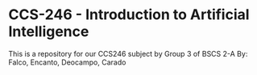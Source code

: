 # CCS-246 - Introduction to Artificial Intelligence
This is a repository for our CCS246 subject by Group 3 of BSCS 2-A
By: Falco, Encanto, Deocampo, Carado
